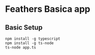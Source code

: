 # Feathers Basica app

## Basic Setup

    npm install -g typescript
    npm install -g ts-node
    ts-node app.ts